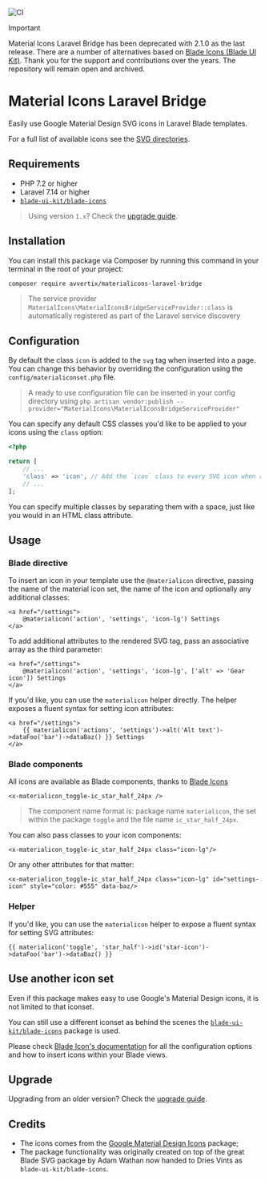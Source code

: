 ![CI](https://github.com/avvertix/materialicons-laravel-bridge/workflows/CI/badge.svg)

> [!IMPORTANT]
> Material Icons Laravel Bridge has been deprecated with 2.1.0 as the last release. There are a number of alternatives based on [Blade Icons (Blade UI Kit)](https://github.com/blade-ui-kit/blade-icons?tab=readme-ov-file#icon-packages). Thank you for the support and contributions over the years. The repository will remain open and archived.


# Material Icons Laravel Bridge

Easily use Google Material Design SVG icons in Laravel Blade templates.

For a full list of available icons see the [SVG directories](./assets/icons).


## Requirements

- PHP 7.2 or higher
- Laravel 7.14 or higher
- [`blade-ui-kit/blade-icons`](https://github.com/blade-ui-kit/blade-icons)

> Using version `1.x`? Check the [upgrade guide](./UPGRADE.md).

## Installation

You can install this package via Composer by running this command in your terminal in the root of your project:

```bash
composer require avvertix/materialicons-laravel-bridge
```

> The service provider `MaterialIcons\MaterialIconsBridgeServiceProvider::class` 
> is automatically registered as part of the Laravel service discovery

## Configuration

By default the class `icon` is added to the `svg` tag when inserted into a page. 
You can change this behavior by overriding the configuration using 
the `config/materialiconset.php` file.

> A ready to use configuration file can be inserted in your config directory using 
> `php artisan vendor:publish --provider="MaterialIcons\MaterialIconsBridgeServiceProvider"`

You can specify any default CSS classes you'd like to be applied to your icons using the `class` option:

```php
<?php

return [
    // ...
    'class' => 'icon', // Add the `icon` class to every SVG icon when rendered
    // ...
];
```

You can specify multiple classes by separating them with a space, just like you would in an HTML class 
attribute.

## Usage

### Blade directive

To insert an icon in your template use the `@materialicon` directive, passing the name of 
the material icon set, the name of the icon and optionally any additional classes:

```blade
<a href="/settings">
    @materialicon('action', 'settings', 'icon-lg') Settings
</a>
```

To add additional attributes to the rendered SVG tag, pass an associative array as the third parameter:

```blade
<a href="/settings">
    @materialicon('action', 'settings', 'icon-lg', ['alt' => 'Gear icon']) Settings
</a>
```

If you'd like, you can use the `materialicon` helper directly. The helper exposes a fluent syntax for setting icon 
attributes:

```blade
<a href="/settings">
    {{ materialicon('actions', 'settings')->alt('Alt text')->dataFoo('bar')->dataBaz() }} Settings
</a>
```

### Blade components

All icons are available as Blade components, thanks to [Blade Icons](https://github.com/blade-ui-kit/blade-icons#components)

```blade
<x-materialicon_toggle-ic_star_half_24px />
```

> The component name format is: package name `materialicon`, the set within the package `toggle` 
and the file name `ic_star_half_24px`.

You can also pass classes to your icon components:

```blade
<x-materialicon_toggle-ic_star_half_24px class="icon-lg"/>
```

Or any other attributes for that matter:

```blade
<x-materialicon_toggle-ic_star_half_24px class="icon-lg" id="settings-icon" style="color: #555" data-baz/>
```

### Helper

If you'd like, you can use the `materialicon` helper to expose a fluent syntax for setting SVG attributes:

```blade
{{ materialicon('toggle', 'star_half')->id('star-icon')->dataFoo('bar')->dataBaz() }}
```

## Use another icon set

Even if this package makes easy to use Google's Material Design icons, it is not limited to that iconset.

You can still use a different iconset as behind the scenes the [`blade-ui-kit/blade-icons`](https://github.com/blade-ui-kit/blade-icons) package is used.

Please check [Blade Icon's documentation](https://github.com/blade-ui-kit/blade-icons#configuration) for
all the configuration options and how to insert icons within your Blade views.

## Upgrade

Upgrading from an older version? Check the [upgrade guide](./UPGRADE.md).

## Credits

- The icons comes from the [Google Material Design Icons](https://github.com/google/material-design-icons) 
  package;
- The package functionality was originally created on top of the great Blade SVG package by Adam Wathan now 
  handed to Dries Vints as `blade-ui-kit/blade-icons`.

